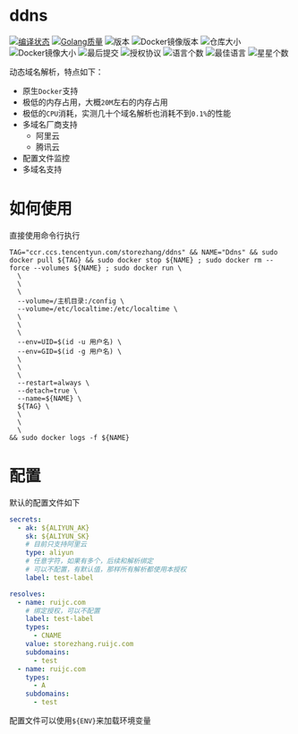 # ddns
[![编译状态](https://github.ruijc.com:20443/api/badges/storezhang/ddns/status.svg)](https://github.ruijc.com:20443/storezhang/ddns)
[![Golang质量](https://goreportcard.com/badge/github.com/storezhang/ddns)](https://goreportcard.com/report/github.com/storezhang/ddns)
![版本](https://img.shields.io/github/go-mod/go-version/storezhang/ddns)
![Docker镜像版本](https://img.shields.io/docker/v/storezhang/ddns)
![仓库大小](https://img.shields.io/github/repo-size/storezhang/ddns)
![Docker镜像大小](https://img.shields.io/docker/image-size/storezhang/ddns)
![最后提交](https://img.shields.io/github/last-commit/storezhang/ddns)
![授权协议](https://img.shields.io/github/license/storezhang/ddns)
![语言个数](https://img.shields.io/github/languages/count/storezhang/ddns)
![最佳语言](https://img.shields.io/github/languages/top/storezhang/ddns)
![星星个数](https://img.shields.io/github/stars/storezhang/ddns?style=social)

动态域名解析，特点如下：
- 原生`Docker`支持
- 极低的内存占用，大概`20M`左右的内存占用
- 极低的`CPU`消耗，实测几十个域名解析也消耗不到`0.1%`的性能
- 多域名厂商支持
  - 阿里云
  - 腾讯云
- 配置文件监控
- 多域名支持


# 如何使用

直接使用命令行执行
```shell
TAG="ccr.ccs.tencentyun.com/storezhang/ddns" && NAME="Ddns" && sudo docker pull ${TAG} && sudo docker stop ${NAME} ; sudo docker rm --force --volumes ${NAME} ; sudo docker run \
  \
  \
  \
  --volume=/主机目录:/config \
  --volume=/etc/localtime:/etc/localtime \
  \
  \
  \
  --env=UID=$(id -u 用户名) \
  --env=GID=$(id -g 用户名) \
  \
  \
  \
  --restart=always \
  --detach=true \
  --name=${NAME} \
  ${TAG} \
  \
  \
  \
&& sudo docker logs -f ${NAME}
```

# 配置

默认的配置文件如下
```yaml
secrets:
  - ak: ${ALIYUN_AK}
    sk: ${ALIYUN_SK}
    # 目前只支持阿里云
    type: aliyun
    # 任意字符，如果有多个，后续和解析绑定
    # 可以不配置，有默认值，那样所有解析都使用本授权
    label: test-label

resolves:
  - name: ruijc.com
    # 绑定授权，可以不配置
    label: test-label
    types:
      - CNAME
    value: storezhang.ruijc.com
    subdomains:
      - test
  - name: ruijc.com
    types:
      - A
    subdomains:
      - test
```

配置文件可以使用`${ENV}`来加载环境变量
